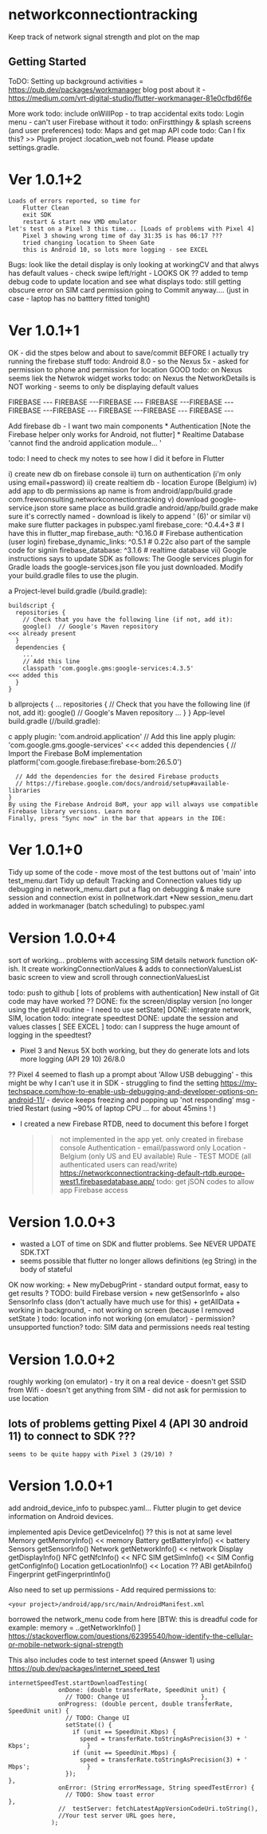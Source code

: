 # networkconnectiontracking

Keep track of network signal strength and plot on the map

## Getting Started

ToDO: Setting up background activities = https://pub.dev/packages/workmanager
        blog post about it - https://medium.com/vrt-digital-studio/flutter-workmanager-81e0cfbd6f6e

More work
    todo:   include onWillPop - to trap accidental exits
    todo:   Login menu - can't user Firebase without it
    todo:   onFirstthingy & splash screens (and user preferences)
    todo:   Maps and get map API code
    todo: Can I fix this? >> Plugin project :location_web not found. Please update settings.gradle.


Ver 1.0.1+2
============
    Loads of errors reported, so time for
        Flutter Clean
        exit SDK
        restart & start new VMD emulator
    let's test on a Pixel 3 this time... [Loads of problems with Pixel 4]
        Pixel 3 showing wrong time of day 31:35 is has 06:17 ???
        tried changing location to Sheen Gate
        this is Android 10, so lots more logging - see EXCEL

Bugs:   look like the detail display is only looking at workingCV and that alwys has default values
    - check swipe left/right    - LOOKS OK ??
        added to temp debug code to update location and see what displays
        todo: still getting obscure error on SIM card permission
going to Commit anyway.... (just in case - laptop has no batttery fitted tonight)

Ver 1.0.1+1
============

OK - did the stpes below and about to save/commit BEFORE I actually try running the firebase stuff
todo:  Android 8.0 - so the Nexus 5x - asked for permission to phone and permission for location    GOOD
todo:  on Nexus seems liek the Netwrok widget works
todo:  on Nexus the NetworkDetails is NOT working - seems to only be displaying default values

FIREBASE --- FIREBASE ---FIREBASE --- FIREBASE ---FIREBASE --- FIREBASE ---FIREBASE --- FIREBASE ---FIREBASE --- FIREBASE ---

Add firebase db - I want two main components
    * Authentication        [Note the Firebase helper only works for Android, not flutter]
    * Realtime Database           'cannot find the android application module... '

todo:   I need to check my notes to see how I did it before in Flutter

i)  create new db on firebase console
ii) turn on authentication (i'm only using email+password)
ii) create realtiem db - location Europe (Belgium)
iv) add app to db permissions
    ap name is from android/app/build.grade
    com.frewconsulting.networkconnectiontracking
v)  download google-service.json
    store same place as build.gradle
        android/app/build.grade
    make sure it's correctly named - download is likely to append ' (6)' or similar
vi) make sure flutter packages in pubspec.yaml
      firebase_core: ^0.4.4+3           # I have this in flutter_map
      firebase_auth: ^0.16.0            # Firebase authentication (user login)
      firebase_dynamic_links: ^0.5.1    # 0.22c also part of the sample code for signin
      firebase_database: ^3.1.6         # realtime database
vii) Google instructions says to update SDK as follows:
    The Google services plugin for Gradle loads the google-services.json file you just downloaded. Modify your build.gradle files to use the plugin.

  a Project-level build.gradle (<project>/build.gradle):

    buildscript {
      repositories {
        // Check that you have the following line (if not, add it):
        google()  // Google's Maven repository                          <<< already present
      }
      dependencies {
        ...
        // Add this line
        classpath 'com.google.gms:google-services:4.3.5'                <<< added this
      }
    }

  b allprojects {
      ...
      repositories {
        // Check that you have the following line (if not, add it):
        google()  // Google's Maven repository
        ...
      }
    }
    App-level build.gradle (<project>/<app-module>/build.gradle):


   c apply plugin: 'com.android.application'
    // Add this line
    apply plugin: 'com.google.gms.google-services'                      <<< added this
    dependencies {
      // Import the Firebase BoM
      implementation platform('com.google.firebase:firebase-bom:26.5.0')

      // Add the dependencies for the desired Firebase products
      // https://firebase.google.com/docs/android/setup#available-libraries
    }
    By using the Firebase Android BoM, your app will always use compatible Firebase library versions. Learn more
    Finally, press "Sync now" in the bar that appears in the IDE:


Ver 1.0.1+0
============
Tidy up some of the code - move most of the test buttons out of 'main' into test_menu.dart
Tidy up default Tracking and Connection values
tidy up debugging in network_menu.dart
put a flag on debugging & make sure session and connection exist in pollnetwork.dart
*New session_menu.dart
added in workmanager (batch scheduling) to pubspec.yaml

Version 1.0.0+4
===============
sort of working... problems with accessing SIM details
    network function oK-ish.  It create workingConnectionValues & adds to connectionValuesList
    basic screen to view and scroll through connectionValuesList

todo: push to github        [ lots of problems with authentication]
        New install of Git code may have worked ??
DONE: fix the screen/display version [no longer using the getAll routine - I need to use setState]
DONE: integrate network, SIM, location
todo: integrate speedtest
DONE: update the session and values classes [ SEE EXCEL ]
todo: can I suppress the huge amount of logging in the speedtest?


*   Pixel 3 and Nexus 5X both working, but they do generate lots and lots more logging
    (API 29 10)  26/8.0

??  Pixel 4 seemed to flash up a prompt about 'Allow USB debugging'
    - this might be why I can't use it in SDK
    - struggling to find the setting
        https://my-techspace.com/how-to-enable-usb-debugging-and-developer-options-on-android-11/
    - device keeps freezing and popping up 'not responding' msg
    - tried Restart (using ~90% of laptop CPU ... for about 45mins ! )

+   I created a new Firebase RTDB, need to document this before I forget
    >> not implemented in the app yet.
    >> only created in firebase console
        Authentication - email/password only
        Location - Belgium (only US and EU available)
        Rule - TEST MODE (all authenticated users can read/write)
        https://networkconnectiontracking-default-rtdb.europe-west1.firebasedatabase.app/
    todo: get jSON codes to allow app Firebase access

Version 1.0.0+3
===============
- wasted a LOT of time on SDK and flutter problems. See NEVER UPDATE SDK.TXT
- seems possible that flutter no longer allows definitions (eg String) in the body of stateful

OK now working:
    + New myDebugPrint    - standard output format, easy to get results
                          ? TODO: build Firebase version
    + new getSensorInfo   + also SensorInfo class (don't actually have much use for this)
    + getAllData          + working in background,
                          - not working on screen (because I removed setState )
    todo:  location info not working (on emulator) - permission? unsupported function?
    todo:  SIM data and permissions needs real testing

Version 1.0.0+2
===============
roughly working (on emulator) - try it on a real device
    - doesn't get SSID from Wifi
    - doesn't get anything from SIM
    - did not ask for permission to use location

##  lots of problems getting Pixel 4 (API 30 android 11) to connect to SDK ???
    seems to be quite happy with Pixel 3 (29/10) ?

Version 1.0.0+1
===============
add android_device_info to pubspec.yaml... Flutter plugin to get device information on Android devices.

implemented apis
    Device getDeviceInfo()      ?? this is not at same level
    Memory getMemoryInfo()      << memory
    Battery getBatteryInfo()    << battery
    Sensors getSensorInfo()
    Network getNetworkInfo()    << network
    Display getDisplayInfo()
    NFC getNfcInfo()            << NFC
    SIM getSimInfo()            << SIM
    Config getConfigInfo()
    Location getLocationInfo()  << Location ??
    ABI getAbiInfo()
    Fingerprint getFingerprintInfo()

Also need to set up permissions - Add required permissions to:

    <your project>/android/app/src/main/AndroidManifest.xml

<uses-permission android:name="android.permission.ACCESS_NETWORK_STATE" /> <!-- Network Info -->
<uses-permission android:name="android.permission.INTERNET" /> <!-- Network Info -->
<uses-permission android:name="android.permission.ACCESS_WIFI_STATE" /> <!-- WiFI Info -->
<uses-permission android:name="android.permission.READ_PHONE_STATE" /> <!-- SIM Info / Phone # -->
<uses-permission android:name="android.permission.ACCESS_COARSE_LOCATION" /> <!-- Location Info -->
<uses-permission android:name="android.permission.ACCESS_FINE_LOCATION" /> <!-- Location Info -->
<uses-permission android:name="android.permission.USE_FINGERPRINT" /> <!-- Fingerprint Info -->

borrowed the network_menu code from here [BTW: this is dreadful code for example: memory = ..getNetworkInfo() ]
    https://stackoverflow.com/questions/62395540/how-identify-the-cellular-or-mobile-network-signal-strength

This also includes code to test internet speed (Answer 1) using
    https://pub.dev/packages/internet_speed_test

    internetSpeedTest.startDownloadTesting(
                  onDone: (double transferRate, SpeedUnit unit) {
                    // TODO: Change UI                    },
                  onProgress: (double percent, double transferRate, SpeedUnit unit) {
                    // TODO: Change UI
                    setState(() {
                      if (unit == SpeedUnit.Kbps) {
                        speed = transferRate.toStringAsPrecision(3) + ' Kbps';                }
                      if (unit == SpeedUnit.Mbps) {
                        speed = transferRate.toStringAsPrecision(3) + ' Mbps';                }
                    });                                                                           },
                  onError: (String errorMessage, String speedTestError) {
                    // TODO: Show toast error                                                  },
                  //  testServer: fetchLatestAppVersionCodeUri.toString(),
                  //Your test server URL goes here,
                );